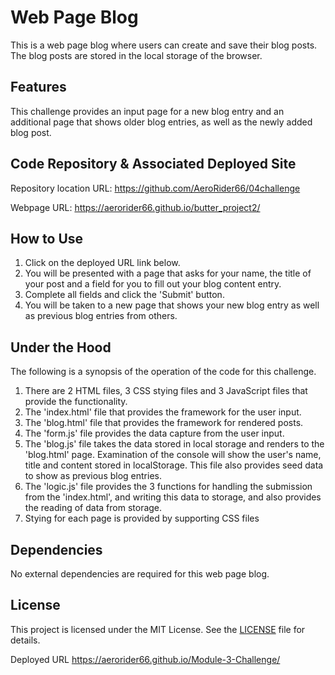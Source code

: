 # Web Page Blog

This is a web page blog where users can create and save their blog posts. The blog posts are stored in the local storage of the browser.

## Features 
This challenge provides an input page for a new blog entry and an additional page that shows older blog entries, as well as the newly added blog post.

## Code Repository & Associated Deployed Site
Repository location URL: https://github.com/AeroRider66/04challenge

Webpage URL: https://aerorider66.github.io/butter_project2/

## How to Use

1.  Click on the deployed URL link below.
2. You will be presented with a page that asks for your name, the title of your post and a field for you to fill out your blog content entry.
3. Complete all fields and click the 'Submit' button.  
4. You will be taken to a new page that shows your new blog entry as well as previous blog entries from others.

## Under the Hood
The following is a synopsis of the operation of the code for this challenge.

1. There are 2 HTML files, 3 CSS stying files and 3 JavaScript files that provide the functionality.
2. The 'index.html' file that provides the framework for the user input.
3. The 'blog.html' file that provides the framework for rendered posts.
4. The 'form.js' file provides the data capture from the user input.
5. The 'blog.js' file takes the data stored in local storage and renders to the 'blog.html' page.  Examination of the console will show the user's name, title and content stored in localStorage.  This file also provides seed data to show as previous blog entries.  
6. The 'logic.js' file provides the 3 functions for handling the submission from the 'index.html', and writing this data to storage, and also provides the reading of data from storage.
7. Stying for each page is provided by supporting CSS files


## Dependencies

No external dependencies are required for this web page blog.

## License

This project is licensed under the MIT License. See the [LICENSE](LICENSE) file for details.

Deployed URL
https://aerorider66.github.io/Module-3-Challenge/
